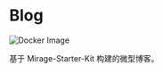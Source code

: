 # Blog

![Docker Image](https://github.com/limBuddies/Blog/workflows/Docker%20Image/badge.svg)

基于 Mirage-Starter-Kit 构建的微型博客。